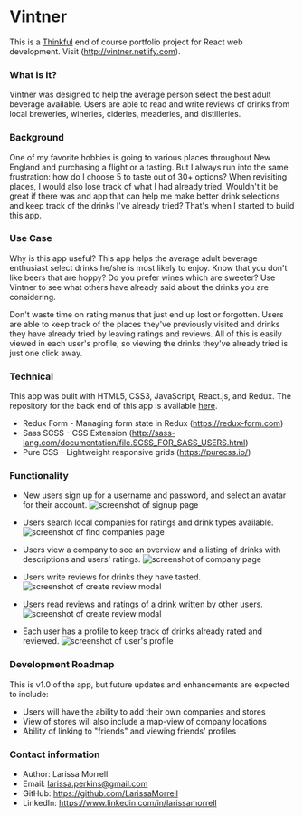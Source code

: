 # Vintner #

This is a [Thinkful](https://www.thinkful.com) end of course portfolio project for React web development. Visit (http://vintner.netlify.com).

### What is it? ###
Vintner was designed to help the average person select the best adult beverage available. Users are able to read and write reviews of drinks from local breweries, wineries, cideries, meaderies, and distilleries.

### Background ###
One of my favorite hobbies is going to various places throughout New England and purchasing a flight or a tasting. But I always run into the same frustration: how do I choose 5 to taste out of 30+ options? When revisiting places, I would also lose track of what I had already tried. Wouldn't it be great if there was and app that can help me make better drink selections and keep track of the drinks I've already tried? That's when I started to build this app.

### Use Case ###
Why is this app useful? This app helps the average adult beverage enthusiast select drinks he/she is most likely to enjoy. Know that you don't like beers that are hoppy? Do you prefer wines which are sweeter? Use Vintner to see what others have already said about the drinks you are considering.

Don't waste time on rating menus that just end up lost or forgotten. Users are able to keep track of the places they've previously visited and drinks they have already tried by leaving ratings and reviews. All of this is easily viewed in each user's profile, so viewing the drinks they've already tried is just one click away.

### Technical ###
This app was built with HTML5, CSS3, JavaScript, React.js, and Redux. The repository for the back end of this app is available [here](https://github.com/LarissaMorrell/vintner-server).
* Redux Form - Managing form state in Redux (https://redux-form.com)
* Sass SCSS - CSS Extension (http://sass-lang.com/documentation/file.SCSS_FOR_SASS_USERS.html)
* Pure CSS - Lightweight responsive grids (https://purecss.io/)

### Functionality ###
* New users sign up for a username and password, and select an avatar for their account.
![screenshot of signup page](./screenshots/signup.png)

* Users search local companies for ratings and drink types available.
![screenshot of find companies page](./screenshots/find-companies.png)

* Users view a company to see an overview and a listing of drinks with descriptions and users' ratings.
![screenshot of company page](./screenshots/company.png)

* Users write reviews for drinks they have tasted.
![screenshot of create review modal](./screenshots/write-review.png)

* Users read reviews and ratings of a drink written by other users.
![screenshot of create review modal](./screenshots/read-reviews.png)

* Each user has a profile to keep track of drinks already rated and reviewed.
![screenshot of user's profile](./screenshots/profile.png)

### Development Roadmap ###
This is v1.0 of the app, but future updates and enhancements are expected to include:
* Users will have the ability to add their own companies and stores
* View of stores will also include a map-view of company locations
* Ability of linking to "friends" and viewing friends' profiles

### Contact information
* Author: Larissa Morrell
* Email: larissa.perkins@gmail.com
* GitHub: https://github.com/LarissaMorrell
* LinkedIn: https://www.linkedin.com/in/larissamorrell
